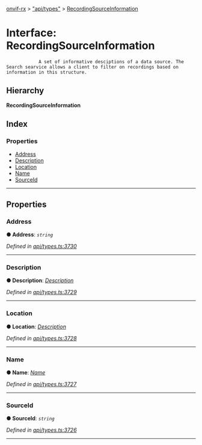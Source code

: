 [onvif-rx](../README.md) > ["api/types"](../modules/_api_types_.md) > [RecordingSourceInformation](../interfaces/_api_types_.recordingsourceinformation.md)

# Interface: RecordingSourceInformation

```
            A set of informative desciptions of a data source. The Search searvice allows a client to filter on recordings based on information in this structure.
```

## Hierarchy

**RecordingSourceInformation**

## Index

### Properties

* [Address](_api_types_.recordingsourceinformation.md#address)
* [Description](_api_types_.recordingsourceinformation.md#description)
* [Location](_api_types_.recordingsourceinformation.md#location)
* [Name](_api_types_.recordingsourceinformation.md#name)
* [SourceId](_api_types_.recordingsourceinformation.md#sourceid)

---

## Properties

<a id="address"></a>

###  Address

**● Address**: *`string`*

*Defined in [api/types.ts:3730](https://github.com/patrickmichalina/onvif-rx/blob/f117e44/src/api/types.ts#L3730)*

___
<a id="description"></a>

###  Description

**● Description**: *[Description](_api_types_.recordingsourceinformation.md#description)*

*Defined in [api/types.ts:3729](https://github.com/patrickmichalina/onvif-rx/blob/f117e44/src/api/types.ts#L3729)*

___
<a id="location"></a>

###  Location

**● Location**: *[Description](_api_types_.recordingsourceinformation.md#description)*

*Defined in [api/types.ts:3728](https://github.com/patrickmichalina/onvif-rx/blob/f117e44/src/api/types.ts#L3728)*

___
<a id="name"></a>

###  Name

**● Name**: *[Name](_api_types_.recordingsourceinformation.md#name)*

*Defined in [api/types.ts:3727](https://github.com/patrickmichalina/onvif-rx/blob/f117e44/src/api/types.ts#L3727)*

___
<a id="sourceid"></a>

###  SourceId

**● SourceId**: *`string`*

*Defined in [api/types.ts:3726](https://github.com/patrickmichalina/onvif-rx/blob/f117e44/src/api/types.ts#L3726)*

___

